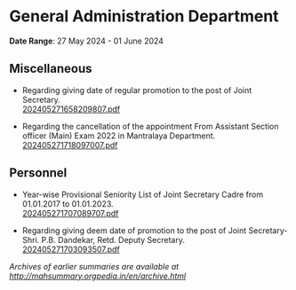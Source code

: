 # General Administration Department

**Date Range**: 27 May 2024 - 01 June 2024


## Miscellaneous
- Regarding giving date of regular promotion to the post of Joint Secretary.\
  [202405271658209807.pdf](https://gr.maharashtra.gov.in/Site/Upload/Government%20Resolutions/English/202405271658209807.pdf)

- Regarding the cancellation of the appointment From Assistant Section officer (Main) Exam 2022 in Mantralaya Department.\
  [202405271718097007.pdf](https://gr.maharashtra.gov.in/Site/Upload/Government%20Resolutions/English/202405271718097007.pdf)

## Personnel
- Year-wise Provisional Seniority List of Joint Secretary Cadre from 01.01.2017  to 01.01.2023.\
  [202405271707089707.pdf](https://gr.maharashtra.gov.in/Site/Upload/Government%20Resolutions/English/202405271707089707....pdf)

- Regarding giving deem date of promotion to the post of Joint Secretary-Shri. P.B. Dandekar, Retd. Deputy Secretary.\
  [202405271703093507.pdf](https://gr.maharashtra.gov.in/Site/Upload/Government%20Resolutions/English/202405271703093507.pdf)


*Archives of earlier summaries are available at http://mahsummary.orgpedia.in/en/archive.html*